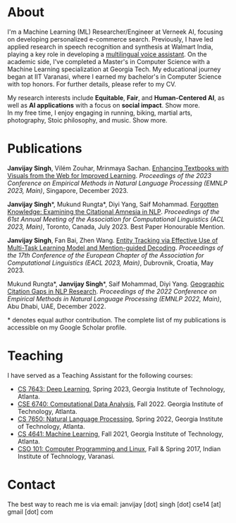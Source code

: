 # About
I'm a Machine Learning (ML) Researcher/Engineer at Verneek AI, focusing on developing personalized e-commerce search. Previously, I have led applied research in speech recognition and synthesis at Walmart India, playing a key role in developing a <a href="https://stories.flipkart.com/use-voice-assistant-to-buy-groceries-flipkart/">multilingual voice assistant</a>. On the academic side, I've completed a Master's in Computer Science with a Machine Learning specialization at Georgia Tech. My educational journey began at IIT Varanasi, where I earned my bachelor's in Computer Science with top honors. For further details, please refer to my CV.

<!-- <div id="career-content">
    <strong>Career Trajectory:</strong>
    <span id="career-brief-content">
        M.S. in Computer Science (ML specialization) @Georgia Tech. Applied Research in <a href="https://stories.flipkart.com/use-voice-assistant-to-buy-groceries-flipkart/">Speech Recognition and Synthesis</a> @ Walmart India.  B.Tech. in Computer Science @ IIT Varanasi.
        <span class="toggle-text" onclick="toggleCareerContent()" id="career-toggle-button">expand</span>
    </span>
    <p id="career-more-content" style="display:none;">
        Previously, I also led applied research in speech recognition and synthesis at Walmart India, playing a key role in developing a <a href="https://stories.flipkart.com/use-voice-assistant-to-buy-groceries-flipkart/">multilingual voice assistant</a>. I hold a MS in Computer Science (CS) from Georgia Tech, specializing in ML with a keen interest in Natural Language Processing and its societal applications.  My CS academic journey began at IIT Varanasi, where I graduated with the second-highest grades in my class. Please find more details in my CV.
        <span class="toggle-text" onclick="toggleCareerContent()">highlights</span>
    </p>
</div> -->

<div id="research-content">
    <span id="research-brief-content">
        My research interests include <strong>Equitable</strong>, <strong>Fair</strong>, and <strong>Human-Centered AI</strong>, as well as <strong>AI applications</strong> with a focus on <strong>social impact</strong>. 
        <span class="toggle-text" onclick="toggleResearchContent()" id="research-toggle-button">Show more.</span>
    </span>
    <span id="research-more-content" style="display:none;">
        My research interests include <strong>Equitable</strong>, <strong>Fair</strong>, and <strong>Human-Centered AI</strong>, as well as <strong>AI applications</strong> with a focus on <strong>social impact</strong>. Broadly, I'm drawn to the intersection of AI and society, especially as AI's integration into our lives becomes more prevalent. Echoing Prof. Fei Fei Li's words from her memoir, "It matters what motivates the development of AI, in both science and industry, and I believe that motivation must explicitly center on human benefit," my research motivation follows a similar ethos. Key questions I want to explore include: <i>How can we design and evaluate AI models to ensure equitable and fair benefits across the entire spectrum of humanity</i>? <i>How can we best leverage AI advancements to uplift underprivileged communities in areas like education and healthcare</i>? I am excited to tackle the challenges in answering these questions, aiming to use AI as a catalyst to bridge socio-economic gaps in society.
        <span class="toggle-text" onclick="toggleResearchContent()">Show less.</span>
    </span>
</div>






<div id="personal-content">
    <span id="personal-brief-content">
        In my free time, I enjoy engaging in running, biking, martial arts, photography, Stoic philosophy, and music.
        <span class="toggle-text" onclick="togglePersonalContent()" id="personal-toggle-button">Show more. </span>
    </span>
    <span id="personal-more-content" style="display:none;">
        More detailed content for personal interests goes here...
        <span class="toggle-text" onclick="togglePersonalContent()">Show less. </span>
    </span>
</div>





# Publications

**Janvijay Singh**, Vilém Zouhar, Mrinmaya Sachan. [Enhancing Textbooks with Visuals from the Web for Improved Learning](https://arxiv.org/pdf/2304.08931.pdf). *Proceedings of the 2023 Conference on Empirical Methods in Natural Language Processing (EMNLP 2023, Main)*, Singapore, December 2023.

**Janvijay Singh**\*, Mukund Rungta\*, Diyi Yang, Saif Mohammad. [Forgotten Knowledge: Examining the Citational Amnesia in NLP](https://aclanthology.org/2023.acl-long.341v2.pdf). *Proceedings of the 61st Annual Meeting of the Association for Computational Linguistics (ACL 2023, Main)*, Toronto, Canada, July 2023. <span class="award-badge">Best Paper Honourable Mention</span>.

**Janvijay Singh**, Fan Bai, Zhen Wang. [Entity Tracking via Effective Use of Multi-Task Learning Model and Mention-guided Decoding](https://aclanthology.org/2023.eacl-main.90.pdf). *Proceedings of the 17th Conference of the European Chapter of the Association for Computational Linguistics (EACL 2023, Main)*, Dubrovnik, Croatia, May 2023.

Mukund Rungta\*, **Janvijay Singh**\*, Saif Mohammad, Diyi Yang. [Geographic Citation Gaps in NLP Research](https://aclanthology.org/2022.emnlp-main.89.pdf). *Proceedings of the 2022 Conference on Empirical Methods in Natural Language Processing (EMNLP 2022, Main)*, Abu Dhabi, UAE, December 2022.

\* denotes equal author contribution. The complete list of my publications is accessible on my Google Scholar profile.

# Teaching

I have served as a Teaching Assistant for the following courses:

- [CS 7643: Deep Learning](https://sites.cc.gatech.edu/classes/AY2023/cs7643_spring/index.html), Spring 2023, Georgia Institute of Technology, Atlanta.
- [CSE 6740: Computational Data Analysis](https://oscar.gatech.edu/bprod/bwckctlg.p_disp_course_detail?cat_term_in=202008&subj_code_in=CSE&crse_numb_in=6740), Fall 2022. Georgia Institute of Technology, Atlanta.
- [CS 7650: Natural Language Processing](https://aritter.github.io/CS-7650-sp22/), Spring 2022, Georgia Institute of Technology, Atlanta.
- [CS 4641: Machine Learning](https://aritter.github.io/CS-4641/), Fall 2021, Georgia Institute of Technology, Atlanta.
- [CSO 101: Computer Programming and Linux](https://sites.google.com/site/pratikchattopadhyay/programming), Fall & Spring 2017, Indian Institute of Technology, Varanasi.


# Contact
The best way to reach me is via email: janvijay [dot] singh [dot] cse14 [at] gmail [dot] com
